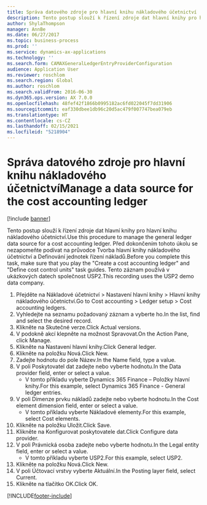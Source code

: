 ```yaml
---
title: Správa datového zdroje pro hlavní knihu nákladového účetnictví
description: Tento postup slouží k řízení zdroje dat hlavní knihy pro hlavní knihu nákladového účetnictví.
author: ShylaThompson
manager: AnnBe
ms.date: 06/27/2017
ms.topic: business-process
ms.prod: ''
ms.service: dynamics-ax-applications
ms.technology: ''
ms.search.form: CAMAXGeneralLedgerEntryProviderConfiguration
audience: Application User
ms.reviewer: roschlom
ms.search.region: Global
ms.author: roschlom
ms.search.validFrom: 2016-06-30
ms.dyn365.ops.version: AX 7.0.0
ms.openlocfilehash: 48fef42f1866b0995182ac6fd022045f7dd31906
ms.sourcegitcommit: eaf330dbee1db96c20d5ac479f007747bea079eb
ms.translationtype: HT
ms.contentlocale: cs-CZ
ms.lasthandoff: 02/15/2021
ms.locfileid: "5218904"
---
```

# <a name="manage-a-data-source-for-the-cost-accounting-ledger"></a><span data-ttu-id="30adc-103">Správa datového zdroje pro hlavní knihu nákladového účetnictví</span><span class="sxs-lookup"><span data-stu-id="30adc-103">Manage a data source for the cost accounting ledger</span></span>

[!include [banner](../../includes/banner.md)]

<span data-ttu-id="30adc-104">Tento postup slouží k řízení zdroje dat hlavní knihy pro hlavní knihu nákladového účetnictví.</span><span class="sxs-lookup"><span data-stu-id="30adc-104">Use this procedure to manage the general ledger data source for a cost accounting ledger.</span></span> <span data-ttu-id="30adc-105">Před dokončením tohoto úkolu se nezapomeňte podívat na průvodce Tvorba hlavní knihy nákladového účetnictví a Definování jednotek řízení nákladů.</span><span class="sxs-lookup"><span data-stu-id="30adc-105">Before you complete this task, make sure that you play the "Create a cost accounting ledger" and "Define cost control units" task guides.</span></span> <span data-ttu-id="30adc-106">Tento záznam používá v ukázkových datech společnost USP2.</span><span class="sxs-lookup"><span data-stu-id="30adc-106">This recording uses the USP2 demo data company.</span></span>

1. <span data-ttu-id="30adc-107">Přejděte na Nákladové účetnictví > Nastavení hlavní knihy > Hlavní knihy nákladového účetnictví.</span><span class="sxs-lookup"><span data-stu-id="30adc-107">Go to Cost accounting > Ledger setup > Cost accounting ledgers.</span></span>
2. <span data-ttu-id="30adc-108">Vyhledejte na seznamu požadovaný záznam a vyberte ho.</span><span class="sxs-lookup"><span data-stu-id="30adc-108">In the list, find and select the desired record.</span></span>
3. <span data-ttu-id="30adc-109">Klikněte na Skutečné verze.</span><span class="sxs-lookup"><span data-stu-id="30adc-109">Click Actual versions.</span></span>
4. <span data-ttu-id="30adc-110">V podokně akcí klepněte na možnost Spravovat.</span><span class="sxs-lookup"><span data-stu-id="30adc-110">On the Action Pane, click Manage.</span></span>
5. <span data-ttu-id="30adc-111">Klikněte na Nastavení hlavní knihy.</span><span class="sxs-lookup"><span data-stu-id="30adc-111">Click General ledger.</span></span>
6. <span data-ttu-id="30adc-112">Klikněte na položku Nová.</span><span class="sxs-lookup"><span data-stu-id="30adc-112">Click New.</span></span>
7. <span data-ttu-id="30adc-113">Zadejte hodnotu do pole Název.</span><span class="sxs-lookup"><span data-stu-id="30adc-113">In the Name field, type a value.</span></span>
8. <span data-ttu-id="30adc-114">V poli Poskytovatel dat zadejte nebo vyberte hodnotu.</span><span class="sxs-lookup"><span data-stu-id="30adc-114">In the Data provider field, enter or select a value.</span></span>
    * <span data-ttu-id="30adc-115">V tomto příkladu vyberte Dynamics 365 Finance – Položky hlavní knihy.</span><span class="sxs-lookup"><span data-stu-id="30adc-115">For this example, select Dynamics 365 Finance - General ledger entries.</span></span>  
9. <span data-ttu-id="30adc-116">V poli Dimenze prvku nákladů zadejte nebo vyberte hodnotu.</span><span class="sxs-lookup"><span data-stu-id="30adc-116">In the Cost element dimension field, enter or select a value.</span></span>
    * <span data-ttu-id="30adc-117">V tomto příkladu vyberte Nákladové elementy.</span><span class="sxs-lookup"><span data-stu-id="30adc-117">For this example, select Cost elements.</span></span>  
10. <span data-ttu-id="30adc-118">Klikněte na položku Uložit.</span><span class="sxs-lookup"><span data-stu-id="30adc-118">Click Save.</span></span>
11. <span data-ttu-id="30adc-119">Klikněte na Konfigurovat poskytovatele dat.</span><span class="sxs-lookup"><span data-stu-id="30adc-119">Click Configure data provider.</span></span>
12. <span data-ttu-id="30adc-120">V poli Právnická osoba zadejte nebo vyberte hodnotu.</span><span class="sxs-lookup"><span data-stu-id="30adc-120">In the Legal entity field, enter or select a value.</span></span>
    * <span data-ttu-id="30adc-121">V tomto příkladu vyberte USP2.</span><span class="sxs-lookup"><span data-stu-id="30adc-121">For this example, select USP2.</span></span>  
13. <span data-ttu-id="30adc-122">Klikněte na položku Nová.</span><span class="sxs-lookup"><span data-stu-id="30adc-122">Click New.</span></span>
14. <span data-ttu-id="30adc-123">V poli Účtovací vrstvy vyberte Aktuální.</span><span class="sxs-lookup"><span data-stu-id="30adc-123">In the Posting layer field, select Current.</span></span>
15. <span data-ttu-id="30adc-124">Klikněte na tlačítko OK.</span><span class="sxs-lookup"><span data-stu-id="30adc-124">Click OK.</span></span>



[!INCLUDE[footer-include](../../../includes/footer-banner.md)]